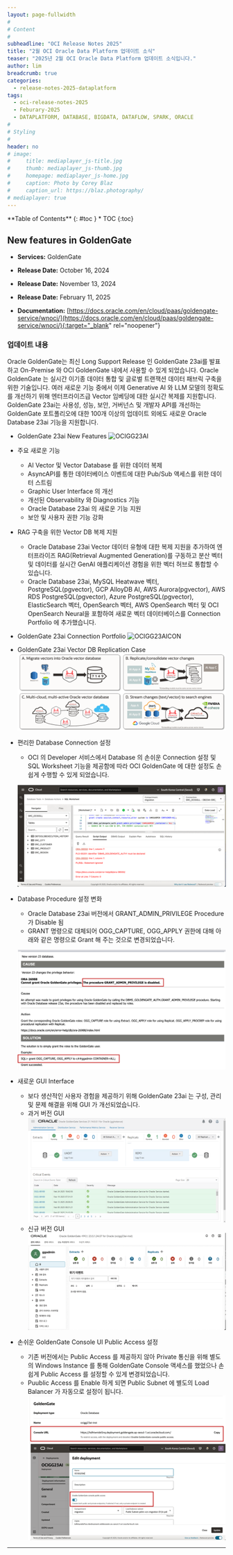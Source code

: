 ```yaml
---
layout: page-fullwidth
#
# Content
#
subheadline: "OCI Release Notes 2025"
title: "2월 OCI Oracle Data Platform 업데이트 소식"
teaser: "2025년 2월 OCI Oracle Data Platform 업데이트 소식입니다."
author: lim
breadcrumb: true
categories:
  - release-notes-2025-dataplatform
tags:
  - oci-release-notes-2025
  - Feburary-2025
  - DATAPLATFORM, DATABASE, BIGDATA, DATAFLOW, SPARK, ORACLE
#
# Styling
#
header: no
# image:
#     title: mediaplayer_js-title.jpg
#     thumb: mediaplayer_js-thumb.jpg
#     homepage: mediaplayer_js-home.jpg
#     caption: Photo by Corey Blaz
#     caption_url: https://blaz.photography/
# mediaplayer: true
---
```


<div class="panel radius" markdown="1">
**Table of Contents**
{: #toc }
*  TOC
{:toc}
</div>

## New features in GoldenGate
* **Services:** GoldenGate
* **Release Date:** October 16, 2024
* **Release Date:** November 13, 2024
* **Release Date:** February 11, 2025

* **Documentation:** [https://docs.oracle.com/en/cloud/paas/goldengate-service/wnoci/](https://docs.oracle.com/en/cloud/paas/goldengate-service/wnoci/){:target="_blank" rel="noopener"}

### 업데이트 내용

Oracle GoldenGate는 최신 Long Support Release 인 GoldenGate 23ai를 발표하고 On-Premise 와 OCI GoldenGate 내에서 사용할 수 있게 되었습니다. Oracle GoldenGate 는 실시간 이기종 데이터 통합 ​​및 글로벌 트랜잭션 데이터 패브릭 구축을 위한 기술입니다. 여러 새로운 기능 중에서 이제 Generative AI 와 LLM 모델의 정확도를 개선하기 위해 엔터프라이즈급 Vector 임베딩에 대한 실시간 복제를 지원합니다. <br>
GoldenGate 23ai는 사용성, 성능, 보안, 거버넌스 및 개발자 API를 개선하는 GoldenGate 포트폴리오에 대한 100개 이상의 업데이트 외에도 새로운 Oracle Database 23ai 기능을 지원합니다.

- GoldenGate 23ai New Features
  ![OCIGG23AI](/assets/img/dataplatform/2024/release_note/202502/oci_goldengate_23ai_new_01.png)

- 주요 새로운 기능
  - AI Vector 및 Vector Database 를 위한 데이터 복제
  - AsyncAPI를 통한 데이터베이스 이벤트에 대한 Pub/Sub 액세스를 위한 데이터 스트림
  - Graphic User Interface 의 개선
  - 개선된 Observability 와 Diagnostics 기능
  - Oracle Database 23ai 의 새로운 기능 지원
  - 보안 및 사용자 권한 기능 강화

- RAG 구축을 위한 Vector DB 복제 지원
  - Oracle Database 23ai Vector 데이터 유형에 대한 복제 지원을 추가하여 엔터프라이즈 RAG(Retrieval Augmented Generation)를 구동하고 분산 벡터 및 데이터를 실시간 GenAI 애플리케이션 경험을 위한 벡터 허브로 통합할 수 있습니다.
  - Oracle Database 23ai, MySQL Heatwave 벡터, PostgreSQL(pgvector), GCP AlloyDB AI, AWS Aurora(pgvector), AWS RDS PostgreSQL(pgvector), Azure PostgreSQL(pgvector), ElasticSearch 벡터, OpenSearch 벡터, AWS OpenSearch 벡터 및 OCI OpenSearch Neural을 포함하여 새로운 벡터 데이터베이스를 Connection Portfolio 에 추가했습니다.

- GoldenGate 23ai Connection Portfolio
  ![OCIGG23AICON](/assets/img/dataplatform/2024/release_note/202502/oci_goldengate_23ai_connection_02.png)

- GoldenGate 23ai Vector DB Replication Case
  ![OCIGG23AICON](/assets/img/dataplatform/2024/release_note/202502/oci_goldengate_vector_replication.png)

- 편리한 Database Connection 설정
  - OCI 의 Developer 서비스에서 Database 의 손쉬운 Connection 설정 및 SQL Worksheet 기능을 제공함에 따라 OCI GoldenGate 에 대한 설정도 손쉽게 수행할 수 있게 되었습니다.

  ![OCIGG23AICON](/assets/img/dataplatform/2024/release_note/202502/06_oci_goldengate_connection.png)

- Database Procedure 설정 변화
  - Oracle Database 23ai 버전에서 GRANT_ADMIN_PRIVILEGE Procedure 가 Disable 됨
  - GRANT 명령으로 대체되어 OGG_CAPTURE, OGG_APPLY 권한에 대해 아래와 같은 명령으로 Grant 해 주는 것으로 변경되었습니다.

  ![OCIGG23AICON](/assets/img/dataplatform/2024/release_note/202502/05_oci_goldengate_procedure_sr_.png)

- 새로운 GUI Interface
  - 보다 생산적인 사용자 경험을 제공하기 위해 GoldenGate 23ai 는 구성, 관리 및 문제 해결을 위해 GUI 가 개선되었습니다.
  - 과거 버전 GUI
  ![OCIGG23AICON](/assets/img/dataplatform/2024/release_note/202502/07_oci_goldengate_old_ui.png)
  - 신규 버전 GUI
  ![OCIGG23AICON](/assets/img/dataplatform/2024/release_note/202502/08_oci_goldengate_new_ui.png)

- 손쉬운 GoldenGate Console UI Public Access 설정
  - 기존 버전에서는 Public Access 를 제공하지 않아 Private 통신을 위해 별도의 Windows Instance 를 통해 GoldenGate Console 액세스를 했었으나 손쉽게 Public Access 를 설정할 수 있게 변경되었습니다.
  - Puublic Access 를 Enable 하게 되면 Public Subnet 에 별도의 Load Balancer 가 자동으로 설정이 됩니다.
  ![OCIGG23AICON](/assets/img/dataplatform/2024/release_note/202502/09_oci_goldengate_public_access.png) 

---